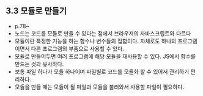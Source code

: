 
## 3.3 모듈로 만들기
- p.78~
- 노드는 코드를 모듈로 만들 수 있다는 점에서 브라우저의 자바스크립트와 다르다
- 모듈이란 특정한 기능을 하는 함수나 변수들의 집합이다. 자체로도 하나의 프로그램이면서 다른 프로그램의 부품으로 사용할 수 있다.
- 모듈로 만들어두면 여러 프로그램에 해당 모듈을 재사용할 수 있다. JS에서 함수를 만드는 것과 유사하다.
- 보통 파일 하나가 모듈 하나이며 파일별로 코드를 모듈화 할 수 있어서 관리하기 편리하다.
- 모듈을 만들 때는 모듈이 될 파일과 모듈을 불러와서 사용할 파일이 필요하다. 